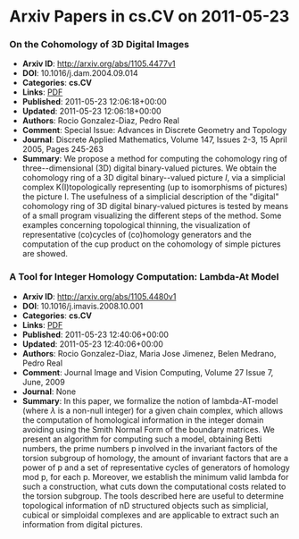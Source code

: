 # Arxiv Papers in cs.CV on 2011-05-23
### On the Cohomology of 3D Digital Images
- **Arxiv ID**: http://arxiv.org/abs/1105.4477v1
- **DOI**: 10.1016/j.dam.2004.09.014
- **Categories**: **cs.CV**
- **Links**: [PDF](http://arxiv.org/pdf/1105.4477v1)
- **Published**: 2011-05-23 12:06:18+00:00
- **Updated**: 2011-05-23 12:06:18+00:00
- **Authors**: Rocio Gonzalez-Diaz, Pedro Real
- **Comment**: Special Issue: Advances in Discrete Geometry and Topology
- **Journal**: Discrete Applied Mathematics, Volume 147, Issues 2-3, 15 April
  2005, Pages 245-263
- **Summary**: We propose a method for computing the cohomology ring of three--dimensional (3D) digital binary-valued pictures. We obtain the cohomology ring of a 3D digital binary--valued picture $I$, via a simplicial complex K(I)topologically representing (up to isomorphisms of pictures) the picture I. The usefulness of a simplicial description of the "digital" cohomology ring of 3D digital binary-valued pictures is tested by means of a small program visualizing the different steps of the method. Some examples concerning topological thinning, the visualization of representative (co)cycles of (co)homology generators and the computation of the cup product on the cohomology of simple pictures are showed.



### A Tool for Integer Homology Computation: Lambda-At Model
- **Arxiv ID**: http://arxiv.org/abs/1105.4480v1
- **DOI**: 10.1016/j.imavis.2008.10.001
- **Categories**: **cs.CV**
- **Links**: [PDF](http://arxiv.org/pdf/1105.4480v1)
- **Published**: 2011-05-23 12:40:06+00:00
- **Updated**: 2011-05-23 12:40:06+00:00
- **Authors**: Rocio Gonzalez-Diaz, Maria Jose Jimenez, Belen Medrano, Pedro Real
- **Comment**: Journal Image and Vision Computing, Volume 27 Issue 7, June, 2009
- **Journal**: None
- **Summary**: In this paper, we formalize the notion of lambda-AT-model (where $\lambda$ is a non-null integer) for a given chain complex, which allows the computation of homological information in the integer domain avoiding using the Smith Normal Form of the boundary matrices. We present an algorithm for computing such a model, obtaining Betti numbers, the prime numbers p involved in the invariant factors of the torsion subgroup of homology, the amount of invariant factors that are a power of p and a set of representative cycles of generators of homology mod p, for each p. Moreover, we establish the minimum valid lambda for such a construction, what cuts down the computational costs related to the torsion subgroup. The tools described here are useful to determine topological information of nD structured objects such as simplicial, cubical or simploidal complexes and are applicable to extract such an information from digital pictures.



